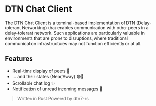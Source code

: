 # DTN Chat Client

The DTN Chat Client is a terminal-based implementation of DTN (Delay-tolerant Networking)
that enables communication with other peers in a delay-tolerant network. Such applications are
particularly valuable in environments that are prone to disruptions, where traditional
communication infrastructures may not function efficiently or at all.

## Features

- Real-time display of peers 🤝
- ... and their states (Near/Away) 🟢🔴
- Scrollable chat log ✨
- Notification of unread incoming messages 📨

> Written in Rust
> Powered by dtn7-rs


